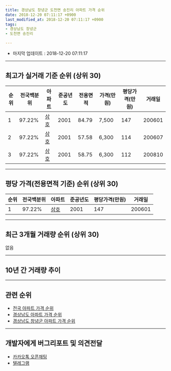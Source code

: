 ```yaml
---
title: 경상남도 창녕군 도천면 송진리 아파트 가격 순위
date: 2018-12-20 07:11:17 +0900
last_modified_at: 2018-12-20 07:11:17 +0900
tags:
- 경상남도 창녕군
- 도천면 송진리

---
```


* 마지막 업데이트 : 2018-12-20 07:11:17

---

## 최고가 실거래 기준 순위 (상위 30)


|순위|전국백분위|아파트|준공년도|전용면적|가격(만원)|평당가격(만원)|거래일|
|---|---|---|---|---|---|---|---|
|1|97.22%|[삼호](https://search.naver.com/search.naver?query=%EA%B2%BD%EC%83%81%EB%82%A8%EB%8F%84+%EC%B0%BD%EB%85%95%EA%B5%B0+%EB%8F%84%EC%B2%9C%EB%A9%B4+%EC%86%A1%EC%A7%84%EB%A6%AC+%EC%82%BC%ED%98%B8)|2001|84.79|7,500|147|200601|
|2|97.22%|[삼호](https://search.naver.com/search.naver?query=%EA%B2%BD%EC%83%81%EB%82%A8%EB%8F%84+%EC%B0%BD%EB%85%95%EA%B5%B0+%EB%8F%84%EC%B2%9C%EB%A9%B4+%EC%86%A1%EC%A7%84%EB%A6%AC+%EC%82%BC%ED%98%B8)|2001|57.58|6,300|114|200607|
|3|97.22%|[삼호](https://search.naver.com/search.naver?query=%EA%B2%BD%EC%83%81%EB%82%A8%EB%8F%84+%EC%B0%BD%EB%85%95%EA%B5%B0+%EB%8F%84%EC%B2%9C%EB%A9%B4+%EC%86%A1%EC%A7%84%EB%A6%AC+%EC%82%BC%ED%98%B8)|2001|58.75|6,300|112|200810|


---

## 평당 가격(전용면적 기준) 순위 (상위 30)


|순위|전국백분위|아파트|준공년도|평당가격(만원)|거래일|
|---|---|---|---|---|---|
|1|97.22%|[삼호](https://search.naver.com/search.naver?query=%EA%B2%BD%EC%83%81%EB%82%A8%EB%8F%84+%EC%B0%BD%EB%85%95%EA%B5%B0+%EB%8F%84%EC%B2%9C%EB%A9%B4+%EC%86%A1%EC%A7%84%EB%A6%AC+%EC%82%BC%ED%98%B8)|2001|147|200601|


---

## 최근 3개월 거래량 순위 (상위 30)

없음

---

## 10년 간 거래량 추이


<div style="width:100%;">
    <canvas id="deal_progress" height="250"></canvas>
</div>

<script>
new Chart(document.getElementById("deal_progress"), {
    type: 'line',
    data: {
        labels: ['200812','200901','200902','200903','200904','200905','200906','200907','200908','200909','200910','200911','200912','201001','201002','201003','201004','201005','201006','201007','201008','201009','201010','201011','201012','201101','201102','201103','201104','201105','201106','201107','201108','201109','201110','201111','201112','201201','201202','201203','201204','201205','201206','201207','201208','201209','201210','201211','201212','201301','201302','201303','201304','201305','201306','201307','201308','201309','201310','201311','201312','201401','201402','201403','201404','201405','201406','201407','201408','201409','201410','201411','201412','201501','201502','201503','201504','201505','201506','201507','201508','201509','201510','201511','201512','201601','201602','201603','201604','201605','201606','201607','201608','201609','201610','201611','201612','201701','201702','201703','201704','201705','201706','201707','201708','201709','201710','201711','201712','201801','201802','201803','201804','201805','201806','201807','201808','201809','201810','201811','201812'],
        datasets: [{
            label: '실거래 수',
            pointRadius: 1,
            data: [2, 0, 2, 0, 1, 2, 2, 2, 1, 1, 5, 0, 1, 2, 1, 1, 3, 2, 2, 1, 3, 0, 2, 1, 3, 4, 1, 3, 2, 5, 2, 1, 2, 1, 0, 1, 3, 2, 0, 4, 1, 1, 1, 0, 0, 3, 3, 1, 4, 0, 1, 1, 1, 3, 9, 1, 2, 0, 5, 3, 1, 5, 1, 3, 2, 4, 3, 3, 0, 0, 1, 0, 1, 1, 1, 2, 2, 1, 0, 2, 2, 2, 1, 0, 0, 3, 1, 3, 2, 2, 1, 1, 3, 3, 0, 3, 0, 3, 1, 0, 1, 0, 0, 1, 1, 1, 1, 1, 1, 0, 0, 1, 1, 0, 2, 2, 2, 1, 0, 0, 0],
            borderColor: "rgba(255, 201, 14, 1)",
            backgroundColor: "rgba(255, 201, 14, 0.5)",
            fill: true,
        }]
    },
    options: {
        responsive: true,
        title: {
            display: true,
            text: '10년간 거래량 추이'
        },
        tooltips: {
            mode: 'index',
            intersect: false,
        },
        hover: {
            mode: 'nearest',
            intersect: true
        },
        scales: {
            xAxes: [{
                display: true,
                scaleLabel: {
                    display: true,
                    labelString: '년/월'
                }
            }],
            yAxes: [{
                display: true,
                ticks: {
                    suggestedMin: 0,
                },
                scaleLabel: {
                    display: true,
                    labelString: '실거래 수'
                }
            }]
        }
    }
});

</script>


---

## 관련 순위

- [전국 아파트 가격 순위](https://inasie.github.io/apt-ranking/전국)
- [경상남도 아파트 가격 순위](https://inasie.github.io/apt-ranking/경상남도)
- [경상남도 창녕군 아파트 가격 순위](https://inasie.github.io/apt-ranking/경상남도-창녕군)


---

## 개발자에게 버그리포트 및 의견전달

- [카카오톡 오픈채팅](https://open.kakao.com/o/gLJUAP4)
- [텔레그램](https://t.me/inasie)

